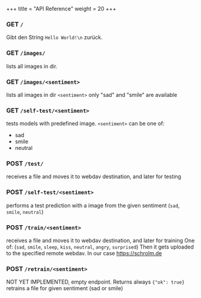 +++
title = "API Reference"
weight = 20
+++

### GET `/`
Gibt den String `Hello World!\n` zurück.

### GET `/images/`
lists all images in dir.

### GET `/images/<sentiment>`
lists all images in dir `<sentiment>` only "sad" and "smile" are available

### GET `/self-test/<sentiment>`
tests models with predefined image. `<sentiment>` can be one of:
- sad
- smile
- neutral

### POST `/test/`
receives a file and moves it to webdav destination, and later for testing

### POST `/self-test/<sentiment>`
performs a test prediction with a image from the given sentiment (`sad`, `smile`, `neutral`)

### POST `/train/<sentiment>`
receives a file and moves it to webdav destination, and later for training
One of: (`sad`, `smile`, `sleep`, `kiss`, `neutral`, `angry`, `surprised`)
Then it gets uploaded to the specified remote webdav. In our case https://schrolm.de

### POST `/retrain/<sentiment>`
NOT YET IMPLEMENTED, empty endpoint. Returns always `{"ok": true}`
retrains a file for given sentiment (sad or smile)
